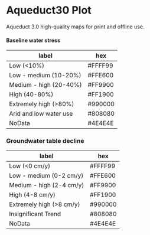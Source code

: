 # Aqueduct30 Plot
Aqueduct 3.0 high-quality maps for print and offline use.



#### Baseline water stress
|label| hex |
| --- | --- | 
|Low (<10%)|#FFFF99 |
|Low - medium (10-20%)|#FFE600 |
|Medium - high (20-40%)|#FF9900 |
|High (40-80%)|#FF1900 |
|Extremely high (>80%)|#990000 |
|Arid and low water use | #808080 |
|NoData |#4E4E4E |



### Groundwater table decline

|label| hex |
| --- | --- | 
|Low (<0 cm/y)|#FFFF99 |
|Low - medium (0-2 cm/y)|#FFE600 |
|Medium - high (2-4 cm/y)|#FF9900 |
|High (4-8 cm/y)|#FF1900 |
|Extremely high (>8 cm/y)|#990000 |
|Insignificant Trend| #808080 |
|NoData |#4E4E4E |



